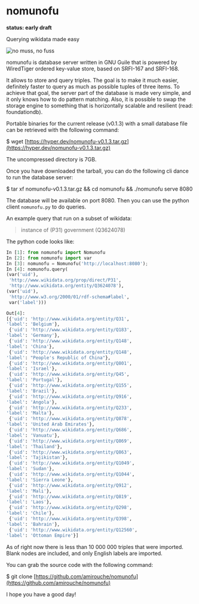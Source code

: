 # nomunofu

**status: early draft**

Querying wikidata made easy

![no muss, no fuss](https://raw.githubusercontent.com/amirouche/nomunofu/master/luca-colapinto-I378DhssWqU-unsplash.jpg)

nomunofu is database server written in GNU Guile that is powered by
WiredTiger ordered key-value store, based on SRFI-167 and SRFI-168.

It allows to store and query triples. The goal is to make it much
easier, definitely faster to query as much as possible tuples of three
items. To achieve that goal, the server part of the database is made
very simple, and it only knows how to do pattern matching. Also, it is
possible to swap the storage engine to something that is horizontally
scalable and resilient (read: foundationdb).

Portable binaries for the current release (v0.1.3) with a small database
file can be retrieved with the following command:

  $ wget [https://hyper.dev/nomunofu-v0.1.3.tar.gz](https://hyper.dev/nomunofu-v0.1.3.tar.gz)

The uncompressed directory is 7GB.

Once you have downloaded the tarball, you can do the following cli
dance to run the database server:

$ tar xf nomunofu-v0.1.3.tar.gz && cd nomunofu && ./nomunofu serve 8080

The database will be available on port 8080. Then you can use the
python client `nomunofu.py` to do queries.

An example query that run on a subset of wikidata:

> instance of (P31) government (Q3624078)

The python code looks like:

```python
In [1]: from nomunofu import Nomunofu
In [2]: from nomunofu import var
In [3]: nomunofu = Nomunofu('http://localhost:8080');
In [4]: nomunofu.query(
(var('uid'),
 'http://www.wikidata.org/prop/direct/P31',
 'http://www.wikidata.org/entity/Q3624078'),
(var('uid'),
 'http://www.w3.org/2000/01/rdf-schema#label',
 var('label')))

Out[4]:
[{'uid': 'http://www.wikidata.org/entity/Q31',
'label': 'Belgium'},
 {'uid': 'http://www.wikidata.org/entity/Q183',
'label': 'Germany'},
 {'uid': 'http://www.wikidata.org/entity/Q148',
'label': 'China'},
 {'uid': 'http://www.wikidata.org/entity/Q148',
'label': "People's Republic of China"},
 {'uid': 'http://www.wikidata.org/entity/Q801',
'label': 'Israel'},
 {'uid': 'http://www.wikidata.org/entity/Q45',
'label': 'Portugal'},
 {'uid': 'http://www.wikidata.org/entity/Q155',
'label': 'Brazil'},
 {'uid': 'http://www.wikidata.org/entity/Q916',
'label': 'Angola'},
 {'uid': 'http://www.wikidata.org/entity/Q233',
'label': 'Malta'},
 {'uid': 'http://www.wikidata.org/entity/Q878',
'label': 'United Arab Emirates'},
 {'uid': 'http://www.wikidata.org/entity/Q686',
'label': 'Vanuatu'},
 {'uid': 'http://www.wikidata.org/entity/Q869',
'label': 'Thailand'},
 {'uid': 'http://www.wikidata.org/entity/Q863',
'label': 'Tajikistan'},
 {'uid': 'http://www.wikidata.org/entity/Q1049',
'label': 'Sudan'},
 {'uid': 'http://www.wikidata.org/entity/Q1044',
'label': 'Sierra Leone'},
 {'uid': 'http://www.wikidata.org/entity/Q912',
'label': 'Mali'},
 {'uid': 'http://www.wikidata.org/entity/Q819',
'label': 'Laos'},
 {'uid': 'http://www.wikidata.org/entity/Q298',
'label': 'Chile'},
 {'uid': 'http://www.wikidata.org/entity/Q398',
'label': 'Bahrain'},
 {'uid': 'http://www.wikidata.org/entity/Q12560',
'label': 'Ottoman Empire'}]
```

As of right now there is less than 10 000 000 triples that were
imported. Blank nodes are included, and only English labels are
imported.

You can grab the source code with the following command:

$ git clone [https://github.com/amirouche/nomunofu](https://github.com/amirouche/nomunofu)

I hope you have a good day!
